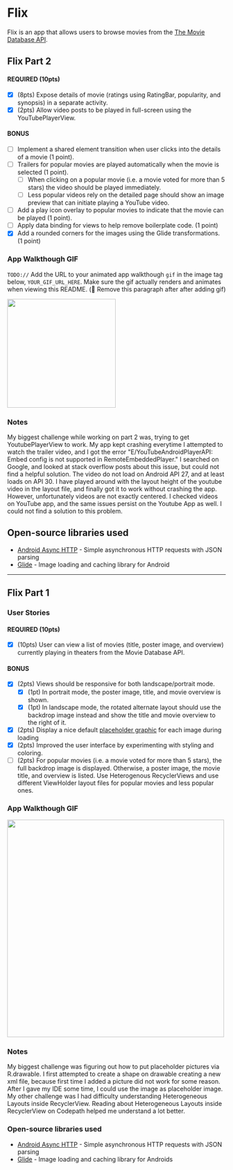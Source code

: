 # Flix
Flix is an app that allows users to browse movies from the [The Movie Database API](http://docs.themoviedb.apiary.io/#).

## Flix Part 2
#### REQUIRED (10pts)

- [X] (8pts) Expose details of movie (ratings using RatingBar, popularity, and synopsis) in a separate activity.
- [X] (2pts) Allow video posts to be played in full-screen using the YouTubePlayerView.

#### BONUS

- [ ] Implement a shared element transition when user clicks into the details of a movie (1 point).
- [ ] Trailers for popular movies are played automatically when the movie is selected (1 point).
  - [ ] When clicking on a popular movie (i.e. a movie voted for more than 5 stars) the video should be played immediately.
  - [ ] Less popular videos rely on the detailed page should show an image preview that can initiate playing a YouTube video.
- [ ] Add a play icon overlay to popular movies to indicate that the movie can be played (1 point).
- [ ] Apply data binding for views to help remove boilerplate code. (1 point)
- [X] Add a rounded corners for the images using the Glide transformations. (1 point)

### App Walkthough GIF

`TODO://` Add the URL to your animated app walkthough `gif` in the image tag below, `YOUR_GIF_URL_HERE`. Make sure the gif actually renders and animates when viewing this README. (🚫 Remove this paragraph after after adding gif)

<img src="https://media1.giphy.com/media/vlaRZyrAiugufsZT3a/giphy.gif?cid=790b7611ce7f8cee6df25ad2f26f8503eb4e477a5c08698d&rid=giphy.gif&ct=g" width=250><br>

### Notes
My biggest challenge while working on part 2 was, trying to get YoutubePlayerView to work. My app kept crashing everytime I attempted to watch the trailer video, and I got the error "E/YouTubeAndroidPlayerAPI: Embed config is not supported in RemoteEmbeddedPlayer." I searched on Google, and looked at stack overflow posts about this issue, but could not find a helpful solution. The video do not load on Android API 27, and at least loads on API 30. I have played around with the layout height of the youtube video in the layout file, and finally got it to work without crashing the app. However, unfortunately videos are not exactly centered. I checked videos on YouTube app, and the same issues persist on the Youtube App as well. I could not find a solution to this problem.

## Open-source libraries used
- [Android Async HTTP](https://github.com/codepath/CPAsyncHttpClient) - Simple asynchronous HTTP requests with JSON parsing
- [Glide](https://github.com/bumptech/glide) - Image loading and caching library for Android

---

## Flix Part 1

### User Stories

#### REQUIRED (10pts)
- [X] (10pts) User can view a list of movies (title, poster image, and overview) currently playing in theaters from the Movie Database API.

#### BONUS
- [X] (2pts) Views should be responsive for both landscape/portrait mode.
   - [X] (1pt) In portrait mode, the poster image, title, and movie overview is shown.
   - [X] (1pt) In landscape mode, the rotated alternate layout should use the backdrop image instead and show the title and movie overview to the right of it.

- [X] (2pts) Display a nice default [placeholder graphic](https://guides.codepath.org/android/Displaying-Images-with-the-Glide-Library#advanced-usage) for each image during loading
- [X] (2pts) Improved the user interface by experimenting with styling and coloring.
- [ ] (2pts) For popular movies (i.e. a movie voted for more than 5 stars), the full backdrop image is displayed. Otherwise, a poster image, the movie title, and overview is listed. Use Heterogenous RecyclerViews and use different ViewHolder layout files for popular movies and less popular ones.

### App Walkthough GIF

<img src="https://media2.giphy.com/media/RGIpcprM3ErrNdiuhM/giphy.gif?cid=790b761134579e601a295d98a9339a55665d52ebccb6a99d&rid=giphy.gif&ct=g" width=500><br>

### Notes
My biggest challenge was figuring out how to put placeholder pictures via R.drawable. I first attempted to create a shape on drawable creating a new xml file, because first time I added a picture did not work for some reason. After I gave my IDE some time, I could use the image as placeholder image. My other challenge was I had difficulty understanding Heterogeneous Layouts inside RecyclerView. Reading about Heterogeneous Layouts inside RecyclerView on Codepath helped me understand a lot better.


### Open-source libraries used

- [Android Async HTTP](https://github.com/codepath/CPAsyncHttpClient) - Simple asynchronous HTTP requests with JSON parsing
- [Glide](https://github.com/bumptech/glide) - Image loading and caching library for Androids

